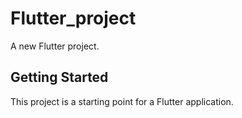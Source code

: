 # Flutter_project

A new Flutter project.

## Getting Started

This project is a starting point for a Flutter application.